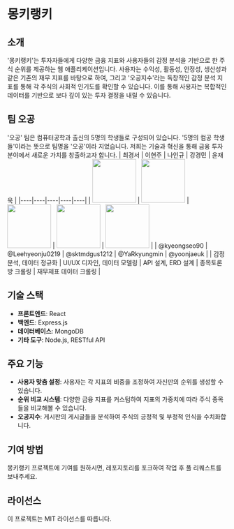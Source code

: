 # 몽키랭키

## 소개
'몽키랭키'는 투자자들에게 다양한 금융 지표와 사용자들의 감정 분석을 기반으로 한 주식 순위를 제공하는 웹 애플리케이션입니다. 사용자는 수익성, 활동성, 안정성, 생산성과 같은 기존의 재무 지표를 바탕으로 하여, 그리고 '오공지수'라는 독창적인 감정 분석 지표를 통해 각 주식의 사회적 인기도를 확인할 수 있습니다. 이를 통해 사용자는 복합적인 데이터를 기반으로 보다 깊이 있는 투자 결정을 내릴 수 있습니다.

## 팀 오공
'오공' 팀은 컴퓨터공학과 출신의 5명의 학생들로 구성되어 있습니다. '5명의 컴공 학생들'이라는 뜻으로 팀명을 '오공'이라 지었습니다. 저희는 기술과 혁신을 통해 금융 투자 분야에서 새로운 가치를 창출하고자 합니다.
| 최경서 | 이현주 | 나인규 | 강경민 | 윤재욱 |
|----|----|----|----|----|
| <img src="https://avatars.githubusercontent.com/u/59429729?s=96&v=4" width="100" height="100"> | <img src="https://avatars.githubusercontent.com/u/140503027?s=64&v=4" width="100" height="100"> | <img src="https://avatars.githubusercontent.com/u/43513001?s=96&v=4" width="100" height="100"> | <img src="https://avatars.githubusercontent.com/u/74167204?s=64&v=4" width="100" height="100"> | <img src="https://avatars.githubusercontent.com/u/52642461?s=64&v=4" width="100" height="100"> |
| @kyeongseo90 | @Leehyeonju0219 | @sktmdgus1212 | @YaRkyungmin | @yoonjaeuk |
| 감정분석, 데이터 정규화 | UI/UX 디자인, 데이터 모델링 | API 설계, ERD 설계 | 종목토론방 크롤링 | 재무제표 데이터 크롤링 |


## 기술 스택
- **프론트엔드**: React
- **백엔드**: Express.js
- **데이터베이스**: MongoDB
- **기타 도구**: Node.js, RESTful API

## 주요 기능
- **사용자 맞춤 설정**: 사용자는 각 지표의 비중을 조정하여 자신만의 순위를 생성할 수 있습니다.
- **순위 비교 시스템**: 다양한 금융 지표를 커스텀하여 지표의 가중치에 따라 주식 종목들을 비교해볼 수 있습니다.
- **오공지수**: 게시판의 게시글들을 분석하여 주식의 긍정적 및 부정적 인식을 수치화합니다.

## 기여 방법
몽키랭키 프로젝트에 기여를 원하시면, 레포지토리를 포크하여 작업 후 풀 리퀘스트를 보내주세요.

## 라이선스
이 프로젝트는 MIT 라이선스를 따릅니다.
